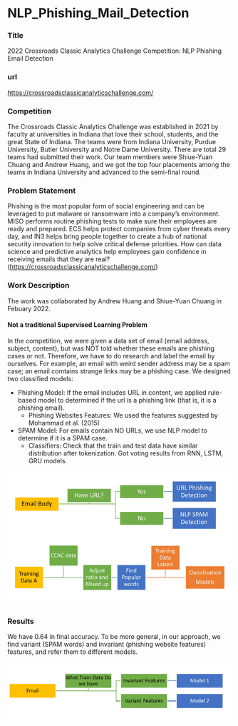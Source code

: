 # NLP_Phishing_Mail_Detection

### Title
2022 Crossroads Classic Analytics Challenge Competition: NLP Phishing Email Detection

### url
https://crossroadsclassicanalyticschallenge.com/

### Competition
The Crossroads Classic Analytics Challenge was established in 2021 by faculty at universities in Indiana that love their school, students, and the great State of Indiana. The teams were from Indiana University, Purdue University, Butler University and Notre Dame University. There are total 29 teams had submitted their work. Our team members were Shiue-Yuan Chuang and Andrew Huang, and we got the top four placements among the teams in Indiana University and advanced to the semi-final round.

### Problem Statement
Phishing is the most popular form of social engineering and can be leveraged to put malware or ransomware into a company’s environment. MISO performs routine phishing tests to make sure their employees are ready and prepared. ECS helps protect companies from cyber threats every day, and IN3 helps bring people together to create a hub of national security innovation to help solve critical defense priorities. How can data science and predictive analytics help employees gain confidence in receiving emails that they are real? (https://crossroadsclassicanalyticschallenge.com/)

### Work Description
The work was collaborated by Andrew Huang and Shiue-Yuan Chuang in Febuary 2022.
#### Not a traditional Supervised Learning Problem
In the competition, we were given a data set of email (email address, subject, content), but was NOT told whether these emails are phishing cases or not.
Therefore, we have to do research and label the email by ourselves. For example, an email with weird sender address may be a spam case; an email comtains strange links may be a phishing case. 
We designed two classified models: 
* Phishing Model: If the email includes URL in content, we applied rule-based model to determined if the url is a phishing link (that is, it is a phishing email).
  * Phishing Websites Features: We used the features suggested by Mohammad et al. (2015)
* SPAM Model: For emails contain NO URLs, we use NLP model to determine if it is a SPAM case.
  * Classifiers: Check that the train and test data have similar distribution after tokenization. Got voting results from RNN, LSTM, GRU models.


![image](fig0.png)
![image](fig1.png)

### Results
We have 0.64 in final accuracy.
To be more general, in our approach, we find variant (SPAM words) and invariant (phishing website features) features, and refer them to different models.

![image](fig2.png)
